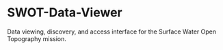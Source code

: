 # SWOT-Data-Viewer
Data viewing, discovery, and access interface for the Surface Water Open Topography mission.
